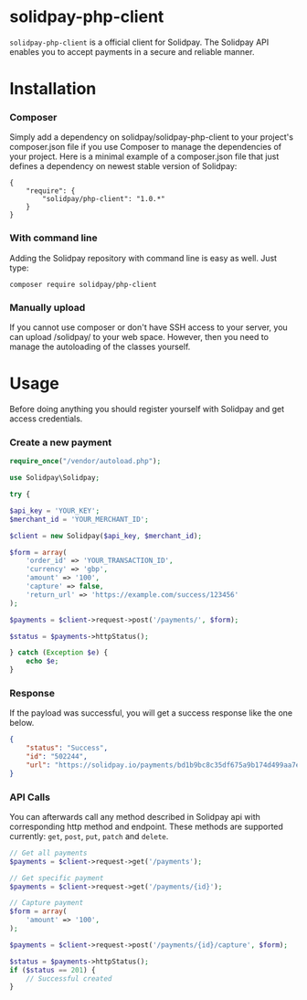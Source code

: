 # solidpay-php-client

`solidpay-php-client` is a official client for Solidpay. The Solidpay API enables you to accept payments in a secure and reliable manner. 
# Installation
### Composer
Simply add a dependency on solidpay/solidpay-php-client to your project's composer.json file if you use Composer to manage the dependencies of your project. Here is a minimal example of a composer.json file that just defines a dependency on newest stable version of Solidpay:
<pre><code>{
    "require": {
        "solidpay/php-client": "1.0.*"
    }
}
</code></pre>
### With command line
Adding the Solidpay repository with command line is easy as well. 
Just type:
<pre><code>composer require solidpay/php-client</code></pre>
### Manually upload
If you cannot use composer or don't have SSH access to your server, you can upload /solidpay/ to your web space. However, then you need to manage the autoloading of the classes yourself.

# Usage
Before doing anything you should register yourself with Solidpay and get access credentials. 
### Create a new payment
```php
require_once("/vendor/autoload.php");

use Solidpay\Solidpay;

try {

$api_key = 'YOUR_KEY';
$merchant_id = 'YOUR_MERCHANT_ID';

$client = new Solidpay($api_key, $merchant_id);

$form = array(
    'order_id' => 'YOUR_TRANSACTION_ID',
    'currency' => 'gbp',
    'amount' => '100',
    'capture' => false,
    'return_url' => 'https://example.com/success/123456'
);

$payments = $client->request->post('/payments/', $form);

$status = $payments->httpStatus();

} catch (Exception $e) {
    echo $e;
}
```

### Response
If the payload was successful, you will get a success response like the one below.
```json
{
    "status": "Success",
    "id": "502244",
    "url": "https://solidpay.io/payments/bd1b9bc8c35df675a9b174d499aa7e2e4dfd1658fe8bbd4c4a94a247deb969f3"
}
```
### API Calls
You can afterwards call any method described in Solidpay api with corresponding http method and endpoint. These methods are supported currently: <code>get</code>, <code>post</code>, <code>put</code>, <code>patch</code> and <code>delete</code>.

```php
// Get all payments
$payments = $client->request->get('/payments');

// Get specific payment
$payments = $client->request->get('/payments/{id}');

// Capture payment
$form = array(
    'amount' => '100',
);

$payments = $client->request->post('/payments/{id}/capture', $form);

$status = $payments->httpStatus();
if ($status == 201) {
    // Successful created
}

```
